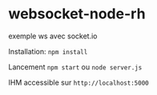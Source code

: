 # websocket-node-rh
exemple ws avec socket.io


Installation:
`npm install`

Lancement
`npm start` ou `node server.js`

IHM accessible sur `http://localhost:5000`
